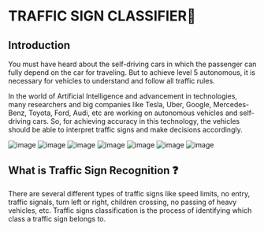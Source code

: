 # TRAFFIC SIGN CLASSIFIER🚦

<h2>Introduction</h2>
You must have heard about the self-driving cars in which the passenger can fully depend on the car for traveling. But to achieve level 5 autonomous, it is necessary for vehicles to understand and follow all traffic rules.

In the world of Artificial Intelligence and advancement in technologies, many researchers and big companies like Tesla, Uber, Google, Mercedes-Benz, Toyota, Ford, Audi, etc are working on autonomous vehicles and self-driving cars. So, for achieving accuracy in this technology, the vehicles should be able to interpret traffic signs and make decisions accordingly.


![image](https://github.com/Pramit2021/Traffic_Sign_Classification/assets/93142399/6f0f8340-312c-4655-a566-b21094dfa965)
![image](https://github.com/Pramit2021/Traffic_Sign_Classification/assets/93142399/690974c2-1550-478d-977a-39c828fde4be)
![image](https://github.com/Pramit2021/Traffic_Sign_Classification/assets/93142399/baea5b5e-962b-4e68-9761-44aacac75438)
![image](https://github.com/Pramit2021/Traffic_Sign_Classification/assets/93142399/d7cb985e-ee19-4038-9bbc-613a9961e012)
![image](https://github.com/Pramit2021/Traffic_Sign_Classification/assets/93142399/80eff736-d3bc-4bd8-bf54-881f60614095)
![image](https://github.com/Pramit2021/Traffic_Sign_Classification/assets/93142399/2f4f7ee5-bf72-4d5c-b7e4-7a9556d68eea)
![image](https://github.com/Pramit2021/Traffic_Sign_Classification/assets/93142399/064a331d-6bb5-4ff3-8f48-3e1e9eafeb53)



<h2>What is Traffic Sign Recognition ❓</h2>
There are several different types of traffic signs like speed limits, no entry, traffic signals, turn left or right, children crossing, no passing of heavy vehicles, etc. Traffic signs classification is the process of identifying which class a traffic sign belongs to.
